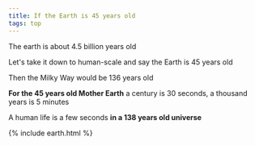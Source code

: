 ```yaml
---
title: If the Earth is 45 years old  
tags: top
---
```


The earth is about 4.5 billion years old

Let's take it down to human-scale and say the Earth is 45 years old

Then the Milky Way would be 136 years old

**For the 45 years old Mother Earth** a century is 30 seconds, a thousand years is 5 minutes 

A human life is a few seconds **in a 138 years old universe**

{% include earth.html %}
